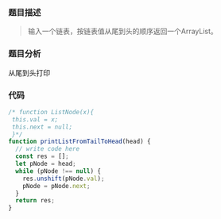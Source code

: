 ### 题目描述
> 输入一个链表，按链表值从尾到头的顺序返回一个ArrayList。

### 题目分析
从尾到头打印

### 代码
```javascript
/* function ListNode(x){
 this.val = x;
 this.next = null;
 }*/
function printListFromTailToHead(head) {
  // write code here
  const res = [];
  let pNode = head;
  while (pNode !== null) {
    res.unshift(pNode.val);
    pNode = pNode.next;
  }
  return res;
}
```
